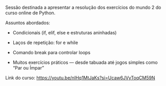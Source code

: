 Sessão destinada a apresentar a resolução dos exercícios do mundo 2 do curso online de Python.

Assuntos abordados:

- Condicionais (if, elif, else e estruturas aninhadas)

- Laços de repetição: for e while

- Comando break para controlar loops

- Muitos exercícios práticos — desde tabuada até jogos simples como “Par ou Ímpar”

Link do curso: https://youtu.be/nIHq1MtJaKs?si=Ucaw6JVyToqCM59N

